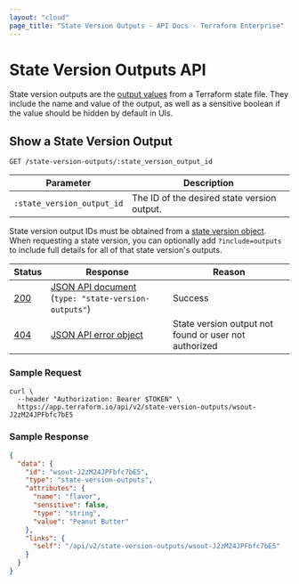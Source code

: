 ```yaml
---
layout: "cloud"
page_title: "State Version Outputs - API Docs - Terraform Enterprise"
---
```


[200]: https://developer.mozilla.org/en-US/docs/Web/HTTP/Status/200
[404]: https://developer.mozilla.org/en-US/docs/Web/HTTP/Status/404
[JSON API document]: /docs/enterprise/api/index.html#json-api-documents
[JSON API error object]: http://jsonapi.org/format/#error-objects

# State Version Outputs API

State version outputs are the [output values](/docs/configuration/outputs.html) from a Terraform state file. They include
the name and value of the output, as well as a sensitive boolean if the value
should be hidden by default in UIs.

## Show a State Version Output

`GET /state-version-outputs/:state_version_output_id`

Parameter | Description
----------|---------
`:state_version_output_id` | The ID of the desired state version output.

State version output IDs must be obtained from a [state version object](./state-versions.html). When requesting a state version, you can optionally add `?include=outputs` to include full details for all of that state version's outputs.

Status  | Response                                                | Reason
--------|---------------------------------------------------------|----------
[200][] | [JSON API document][] (`type: "state-version-outputs"`) | Success
[404][] | [JSON API error object][]                               | State version output not found or user not authorized

### Sample Request

```shell
curl \
  --header "Authorization: Bearer $TOKEN" \
  https://app.terraform.io/api/v2/state-version-outputs/wsout-J2zM24JPFbfc7bE5
```

### Sample Response

```json
{
  "data": {
    "id": "wsout-J2zM24JPFbfc7bE5",
    "type": "state-version-outputs",
    "attributes": {
      "name": "flavor",
      "sensitive": false,
      "type": "string",
      "value": "Peanut Butter"
    },
    "links": {
      "self": "/api/v2/state-version-outputs/wsout-J2zM24JPFbfc7bE5"
    }
  }
}
```
